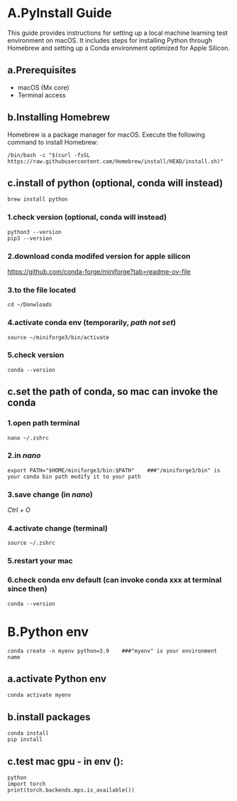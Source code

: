 # A.PyInstall Guide

This guide provides instructions for setting up a local machine learning test environment on macOS. It includes steps for installing Python through Homebrew and setting up a Conda environment optimized for Apple Silicon.

## a.Prerequisites

- macOS (Mx core)
- Terminal access

## b.Installing Homebrew

Homebrew is a package manager for macOS. Execute the following command to install Homebrew:

```
/bin/bash -c "$(curl -fsSL https://raw.githubusercontent.com/Homebrew/install/HEAD/install.sh)"
```

## c.install of python (optional, conda will instead)

```
brew install python
```
### 1.check version (optional, conda will instead)
```
python3 --version
pip3 --version
```
### 2.download conda modifed version for apple silicon
https://github.com/conda-forge/miniforge?tab=readme-ov-file

### 3.to the file located
```
cd ~/Donwloads
```
### 4.activate conda env (temporarily, *path not set*)
```
source ~/miniforge3/bin/activate
```
### 5.check version
```
conda --version
```
## c.set the path of conda, so mac can invoke the conda
### 1.open path terminal
```
nano ~/.zshrc
```
### 2.in *nano*
```
export PATH="$HOME/miniforge3/bin:$PATH"    ###"/miniforge3/bin" is your conda bin path modify it to your path
```
### 3.save change (in *nano*)
*Ctrl + O*
### 4.activate change (terminal)
```
source ~/.zshrc
```
### 5.restart your mac

### 6.check conda env default (can invoke conda xxx at terminal since then)
```
conda --version
```
# B.Python env
```
conda create -n myenv python=3.9    ###"myenv" is your environment name
```


## a.activate Python env
```
conda activate myenv
```

## b.install packages
```
conda install
pip install
```
## c.test mac gpu - in env ():
```
python
import torch
print(torch.backends.mps.is_available())
```





